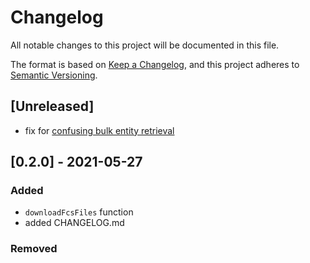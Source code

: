 # Changelog
All notable changes to this project will be documented in this file.

The format is based on [Keep a Changelog](https://keepachangelog.com/en/1.0.0/),
and this project adheres to [Semantic Versioning](https://semver.org/spec/v2.0.0.html).

## [Unreleased]
- fix for [confusing bulk entity retrieval](https://github.com/primitybio/cellengine-r-toolkit/issues/48)

## [0.2.0] - 2021-05-27
### Added
- `downloadFcsFiles` function
- added CHANGELOG.md

### Removed
